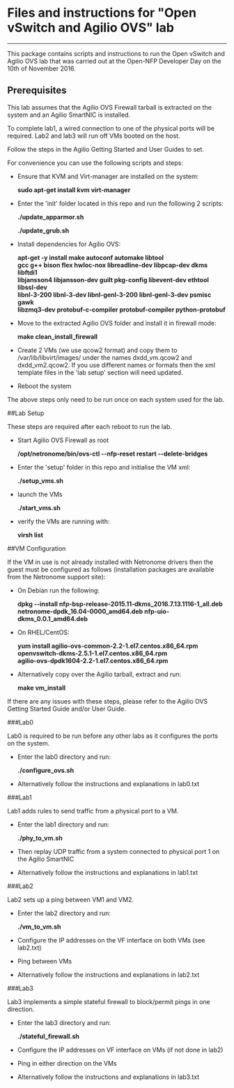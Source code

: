 # Files and instructions for "Open vSwitch and Agilio OVS" lab
---

This package contains scripts and instructions to run the Open vSwitch and
Agilio OVS lab that was carried out at the Open-NFP Developer Day on the
10th of November 2016.


## Prerequisites


This lab assumes that the Agilio OVS Firewall tarball is extracted on the
system and an Agilio SmartNIC is installed.

To complete lab1, a wired connection to one of the physical ports will be
required. Lab2 and lab3 will run off VMs booted on the host.

Follow the steps in the Agilio Getting Started and User Guides to set.

For convenience you can use the following scripts and steps:

- Ensure that KVM and Virt-manager are installed on the system:

    **sudo apt-get install kvm virt-manager**

- Enter the 'init' folder located in this repo and run the following 2 scripts:

    **./update_apparmor.sh**
    
    **./update_grub.sh**

- Install dependencies for Agilio OVS:

    **apt-get -y install make autoconf automake libtool \
 gcc g++ bison flex hwloc-nox libreadline-dev libpcap-dev dkms libftdi1 \
 libjansson4 libjansson-dev guilt pkg-config libevent-dev ethtool libssl-dev \
 libnl-3-200 libnl-3-dev libnl-genl-3-200 libnl-genl-3-dev psmisc gawk \
 libzmq3-dev protobuf-c-compiler protobuf-compiler python-protobuf**

- Move to the extracted Agilio OVS folder and install it in firewall mode:

    **make clean_install_firewall**

- Create 2 VMs (we use qcow2 format) and copy them to /var/lib/libvirt/images/
under the names dxdd_vm.qcow2 and dxdd_vm2.qcow2. If you use different names or
formats then the xml template files in the 'lab setup' section will need
updated.

- Reboot the system

The above steps only need to be run once on each system used for the lab.


##Lab Setup


These steps are required after each reboot to run the lab.

- Start Agilio OVS Firewall as root

    **/opt/netronome/bin/ovs-ctl --nfp-reset restart --delete-bridges**

- Enter the 'setup' folder in this repo and initialise the VM xml:

    **./setup_vms.sh**

- launch the VMs

    **./start_vms.sh**

- verify the VMs are running with:

    **virsh list**


##VM Configuration


If the VM in use is not already installed with Netronome drivers then the
guest must be configured as follows (installation packages are available from
the Netronome support site):

- On Debian run the following:

    **dpkg --install nfp-bsp-release-2015.11-dkms_2016.7.13.1116-1_all.deb \
netronome-dpdk_16.04-0000_amd64.deb nfp-uio-dkms_0.0.1_amd64.deb**

- On RHEL/CentOS:

    **yum install agilio-ovs-common-2.2-1.el7.centos.x86_64.rpm \
openvswitch-dkms-2.5.1-1.el7.centos.x86_64.rpm \
agilio-ovs-dpdk1604-2.2-1.el7.centos.x86_64.rpm**

- Alternatively copy over the Agilio tarball, extract and run:

    **make vm_install**

If there are any issues with these steps, please refer to the Agilio OVS
Getting Started Guide and/or User Guide.


###Lab0

Lab0 is required to be run before any other labs as it configures the ports on
the system.

- Enter the lab0 directory and run:

    **./configure_ovs.sh**

- Alternatively follow the instructions and explanations in lab0.txt


###Lab1

Lab1 adds rules to send traffic from a physical port to a VM.

- Enter the lab1 directory and run:

    **./phy_to_vm.sh**

- Then replay UDP traffic from a system connected to physical port 1 on the
Agilio SmartNIC

- Alternatively follow the instructions and explanations in lab1.txt


###Lab2

Lab2 sets up a ping between VM1 and VM2.

- Enter the lab2 directory and run:

    **./vm_to_vm.sh**

- Configure the IP addresses on the VF interface on both VMs (see lab2.txt)

- Ping between VMs

- Alternatively follow the instructions and explanations in lab2.txt


###Lab3

Lab3 implements a simple stateful firewall to block/permit pings in one
direction.

- Enter the lab3 directory and run:

    **./stateful_firewall.sh**

- Configure the IP addresses on VF interface on VMs (if not done in lab2)

- Ping in either direction on the VMs

- Alternatively follow the instructions and explanations in lab3.txt

